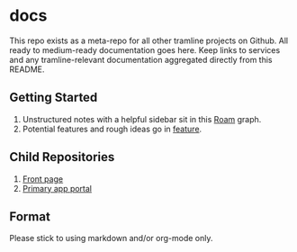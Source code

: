# docs

This repo exists as a meta-repo for all other tramline projects on Github. All ready to medium-ready documentation goes here. Keep links to services and any tramline-relevant documentation aggregated directly from this README.

## Getting Started

1. Unstructured notes with a helpful sidebar sit in this [Roam](https://roamresearch.com/#/app/tarmac/page/lBTiwRnXX) graph.
2. Potential features and rough ideas go in [feature](feature/).

## Child Repositories

1. [Front page](https://github.com/tramlinehq/page)
2. [Primary app portal](https://github.com/tramlinehq/site)

## Format

Please stick to using markdown and/or org-mode only.
